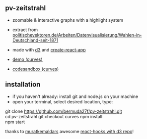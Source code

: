 ## pv-zeitstrahl

- zoomable & interactive graphs with a highlight system  
- extract from [politischevektoren.de/Arbeiten/Datenvisualisierung/Wahlen-in-Deutschland-seit-1871](https://politischevektoren.de/Arbeiten/Datenvisualisierung/Wahlen-in-Deutschland-seit-1871)

- made with [d3](https://github.com/d3/d3) and [create-react-app](https://github.com/facebook/create-react-app)  
- [demo (curves)](https://bermuda27f.github.io/pv-zeitstrahl/)
- [codesandbox (curves)](https://codesandbox.io/s/condescending-stonebraker-rnz7p2)

## installation

- if you haven't already: install git and node.js on your machine
- open your terminal, select desired location, type: 

git clone https://github.com/bermuda27f/pv-zeitstrahl.git  
cd pv-zeitstrahl
git checkout curves
npm install  
npm start  

thanks to [muratkemaldars](https://github.com/muratkemaldar) awesome [react-hooks with d3 repo](https://github.com/muratkemaldar/using-react-hooks-with-d3)!
